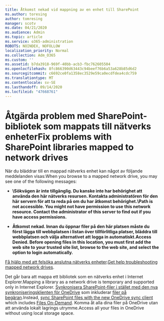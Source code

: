 ```yaml
---
title: Åtkomst nekad vid mappning av en enhet till SharePoint
ms.author: toresing
author: tomresing
manager: scotv
ms.date: 04/21/2020
ms.audience: Admin
ms.topic: article
ms.service: o365-administration
ROBOTS: NOINDEX, NOFOLLOW
localization_priority: Normal
ms.collection: Adm_O365
ms.custom: ''
ms.assetid: b7da3918-969f-40bb-acb3-fbc762605504
ms.openlocfilehash: 8fc866390d63443c94beef76b6a53a628b85d6d2
ms.sourcegitcommit: c6692ce0fa1358ec3529e59ca0ecdfdea4cdc759
ms.translationtype: MT
ms.contentlocale: sv-SE
ms.lasthandoff: 09/14/2020
ms.locfileid: "47668761"
---
```

# <a name="fix-problems-with-sharepoint-libraries-mapped-to-network-drives"></a><span data-ttu-id="8eac8-102">Åtgärda problem med SharePoint-bibliotek som mappats till nätverks enheter</span><span class="sxs-lookup"><span data-stu-id="8eac8-102">Fix problems with SharePoint libraries mapped to network drives</span></span>

<span data-ttu-id="8eac8-103">När du bläddrar till en mappad nätverks enhet kan något av följande meddelanden visas:</span><span class="sxs-lookup"><span data-stu-id="8eac8-103">When you browse to a mapped network drive, you may see one of the following messages:</span></span>
  
- <span data-ttu-id="8eac8-104">**\\Sökvägen är inte tillgänglig. Du kanske inte har behörighet att använda den här nätverks resursen. Kontakta administratören för den här servern för att ta reda på om du har åtkomst behörighet.**</span><span class="sxs-lookup"><span data-stu-id="8eac8-104">**\\Path is not accessible. You might not have permission to use this network resource. Contact the administrator of this server to find out if you have access permissions.**</span></span>

- <span data-ttu-id="8eac8-105">**Åtkomst nekad. Innan du öppnar filer på den här platsen måste du först lägga till webbplatsen i listan över tillförlitliga platser, bläddra till webbplatsen och välja alternativet att logga in automatiskt.**</span><span class="sxs-lookup"><span data-stu-id="8eac8-105">**Access Denied. Before opening files in this location, you must first add the web site to your trusted site list, browse to the web site, and select the option to login automatically.**</span></span>

<span data-ttu-id="8eac8-106">[Få hjälp med att felsöka anslutna nätverks enheter](https://docs.microsoft.com/sharepoint/support/administration/troubleshoot-mapped-network-drives).</span><span class="sxs-lookup"><span data-stu-id="8eac8-106">[Get help troubleshooting mapped network drives](https://docs.microsoft.com/sharepoint/support/administration/troubleshoot-mapped-network-drives).</span></span>
  
<span data-ttu-id="8eac8-107">Det går bara att mappa ett bibliotek som en nätverks enhet i Internet Explorer.</span><span class="sxs-lookup"><span data-stu-id="8eac8-107">Mapping a library as a network drive is temporary and supported only in Internet Explorer.</span></span> <span data-ttu-id="8eac8-108">[Synkronisera SharePoint-filer i stället med den nya synkroniseringsklienten för OneDrive](https://support.office.com/article/6de9ede8-5b6e-4503-80b2-6190f3354a88.aspx) som inkluderar [filer på begäran](https://support.office.com/article/0e6860d3-d9f3-4971-b321-7092438fb38e.aspx).</span><span class="sxs-lookup"><span data-stu-id="8eac8-108">Instead, [sync SharePoint files with the new OneDrive sync client](https://support.office.com/article/6de9ede8-5b6e-4503-80b2-6190f3354a88.aspx) which includes [Files On-Demand](https://support.office.com/article/0e6860d3-d9f3-4971-b321-7092438fb38e.aspx).</span></span> <span data-ttu-id="8eac8-109">Komma åt alla dina filer på OneDrive utan att använda lokalt lagrings utrymme.</span><span class="sxs-lookup"><span data-stu-id="8eac8-109">Access all your files in OneDrive without using local storage space.</span></span>
  